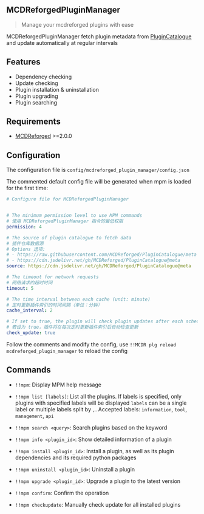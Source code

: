 MCDReforgedPluginManager
-----

> Manage your mcdreforged plugins with ease

MCDReforgedPluginManager fetch plugin metadata from [PluginCatalogue](https://github.com/MCDReforged/PluginCatalogue) and update automatically at regular intervals

## Features

- Dependency checking
- Update checking
- Plugin installation & uninstallation
- Plugin upgrading
- Plugin searching

## Requirements

- [MCDReforged](https://github.com/Fallen-Breath/MCDReforged) >=2.0.0

## Configuration

The configuration file is `config/mcdreforged_plugin_manager/config.json`

The commented default config file will be generated when mpm is loaded for the first time:

```yaml
# Configure file for MCDReforgedPluginManager


# The minimum permission level to use MPM commands
# 使用 MCDReforgedPluginManager 指令的最低权限
permission: 4

# The source of plugin catalogue to fetch data
# 插件仓库数据源
# Options 选项:
# - https://raw.githubusercontent.com/MCDReforged/PluginCatalogue/meta
# - https://cdn.jsdelivr.net/gh/MCDReforged/PluginCatalogue@meta
source: https://cdn.jsdelivr.net/gh/MCDReforged/PluginCatalogue@meta

# The timeout for network requests
# 网络请求的超时时间
timeout: 5

# The time interval between each cache (unit: minute)
# 定时更新插件索引的时间间隔（单位：分钟）
cache_interval: 2

# If set to true, the plugin will check plugin updates after each scheduled cache
# 若设为 true，插件将在每次定时更新插件索引后自动检查更新
check_update: true
```

Follow the comments and modify the config, use `!!MCDR plg reload mcdreforged_plugin_manager` to reload the config

## Commands

- `!!mpm`: Display MPM help message
- `!!mpm list [labels]`: List all the plugins. If labels is specified, only plugins with specified labels will be displayed
  `labels` can be a single label or multiple labels split by `,`. Accepted labels: `information`, `tool`, `management`, `api`

- `!!mpm search <query>`: Search plugins based on the keyword
- `!!mpm info <plugin_id>`: Show detailed information of a plugin
- `!!mpm install <plugin_id>`: Install a plugin, as well as its plugin dependencies and its required python packages
- `!!mpm uninstall <plugin_id>`: Uninstall a plugin
- `!!mpm upgrade <plugin_id>`: Upgrade a plugin to the latest version
- `!!mpm confirm`: Confirm the operation
- `!!mpm checkupdate`: Manually check update for all installed plugins